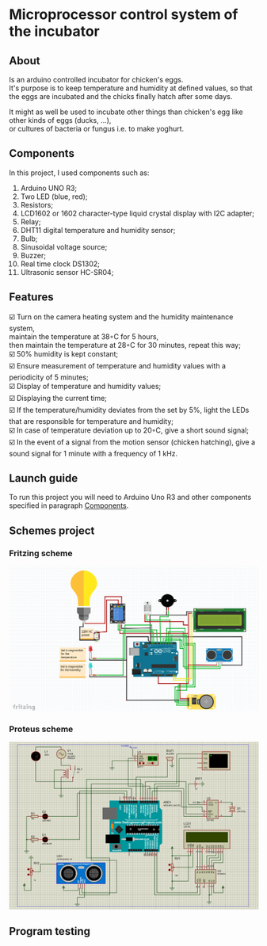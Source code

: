 # Microprocessor control system of the incubator

## About
Is an arduino controlled incubator for chicken's eggs. 
<br>It's purpose is to keep temperature and humidity at defined values, so that the eggs are incubated and the chicks finally hatch after some days.

It might as well be used to incubate other things than chicken's egg like other kinds of eggs (ducks, ...), 
<br>or cultures of bacteria or fungus i.e. to make yoghurt.

## Components
In this project, I used components such as:<br>
1. Arduino UNO R3;
2. Two LED (blue, red);
3. Resistors;
4. LCD1602 or 1602 character-type liquid crystal display with I2C adapter;
5. Relay;
6. DHT11 digital temperature and humidity sensor;
7. Bulb;
8. Sinusoidal voltage source;
9. Buzzer;
10. Real time clock DS1302;
11. Ultrasonic sensor HC-SR04;

## Features
☑️ Turn on the camera heating system and the humidity maintenance system, <br>maintain the temperature at 38◦С for 5 hours, <br>then maintain the temperature at 28◦С for 30 minutes, repeat this way;
<br>☑️ 50% humidity is kept constant;
<br>☑️ Ensure measurement of temperature and humidity values with a periodicity of 5 minutes;
<br>☑️ Display of temperature and humidity values;
<br>☑️ Displaying the current time;
<br>☑️ If the temperature/humidity deviates from the set by 5%, light the LEDs that are responsible for temperature and humidity;
<br>☑️ In case of temperature deviation up to 20◦С, give a short sound signal;
<br>☑️ In the event of a signal from the motion sensor (chicken hatching), give a sound signal for 1 minute with a frequency of 1 kHz.

## Launch guide
To run this project you will need to Arduino Uno R3 and other components specified in paragraph [Components](#Components).
 
## Schemes project
### Fritzing scheme
![Fritzing scheme](img/Incubator_sheme_fritzing.png)
### Proteus scheme
![Proteus scheme](img/Incubator_sheme_proteus.png)

## Program testing



